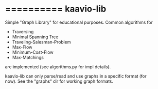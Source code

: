 ==========
kaavio-lib
==========

Simple "Graph Library" for educational purposes. Common algorithms for

  - Traversing
  - Minimal Spanning Tree
  - Traveling-Salesman-Problem
  - Max-Flow
  - Minimum-Cost-Flow
  - Max-Matchings
  
are implemented (see algorithms.py for impl details).

kaavio-lib can only parse/read and use graphs in a specific format (for now).
See the "graphs" dir for working graph formats.
